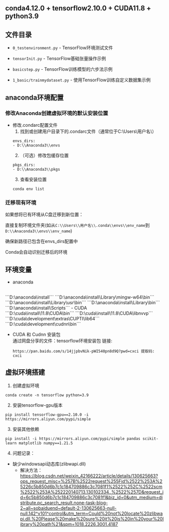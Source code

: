 ## conda4.12.0 + tensorflow2.10.0 + CUDA11.8 + python3.9 

## 文件目录

- `0_testenvironment.py` - TensorFlow环境测试文件

- `tensorInit.py` - TensorFlow基础张量操作示例

- `basicstep.py` - TensorFlow训练模型的六步法示例

- `1_basic/trainmydataset.py` - 使用TensorFlow训练自定义数据集示例



## anaconda环境配置
### 修改Anaconda创建虚拟环境的默认安装位置
- 修改.condarc配置文件
    </br>
    1. 找到或创建用户目录下的.condarc文件（通常位于C:\\Users\用户名\\）
    ``` 
    envs_dirs:
  - D:\\Anaconda3\\envs
    ```
    2. （可选）修改包缓存位置
    ```
    pkgs_dirs:
  - D:\\Anaconda3\\pkgs
    ```
    3. 查看安装位置
    ```
    conda env list
    ```
    
### 迁移现有环境

如果想将已有环境从C盘迁移到新位置：

直接复制环境文件夹(如从```C:\\Users\\用户名\\.conda\\envs\\env_name```到```D:\\Anaconda3\\envs\\env_name```)

确保新路径已包含在envs_dirs配置中

Conda会自动识别迁移后的环境

## 环境变量
- anaconda
</br>
```D:\anaconda\install```
```D:\anaconda\install\Library\mingw-w64\bin```
```D:\anaconda\install\Library\usr\bin```
```D:\anaconda\install\Library\bin```
```D:\anaconda\install\Scripts```
- CUDA
</br>
```D:\cuda\install\11.8\CUDA\bin```
```D:\cuda\install\11.8\CUDA\libnvvp```
```D:\cuda\development\extras\CUPTI\lib64```
```D:\cuda\development\cudnn\bin```

- CUDA 和 Cudnn 安装包</br>
通过网盘分享的文件：tensorflow环境安装包
链接:
  ```
  https://pan.baidu.com/s/14jjpbvNik-pWI540pn8d9Q?pwd=cxci 提取码: cxci 
  ```


## 虚拟环境搭建
1. 创建虚拟环境
```
conda create -n tensorflow python=3.9
```
2. 安装tensorflow-gpu版本
```
pip install tensorflow-gpu==2.10.0 -i https://mirrors.aliyun.com/pypi/simple
```
3. 安装其他依赖
```
pip install -i https://mirrors.aliyun.com/pypi/simple pandas scikit-learn matplotlib numpy==1.21.5
```
4. 问题记录：
  - 缺少windowsapi动态库(zlibwapi.dll)
    - 解决方法：
    https://blog.csdn.net/weixin_42166222/article/details/130625663?ops_request_misc=%257B%2522request%255Fid%2522%253A%25226c5b850d6b7c1c184709886c3c7081f1%2522%252C%2522scm%2522%253A%252220140713.130102334..%2522%257D&request_id=6c5b850d6b7c1c184709886c3c7081f1&biz_id=0&utm_medium=distribute.pc_search_result.none-task-blog-2~all~sobaiduend~default-2-130625663-null-null.142^v101^control&utm_term=Could%20not%20locate%20zlibwapi.dll.%20Please%20make%20sure%20it%20is%20in%20your%20library%20path%21&spm=1018.2226.3001.4187
    
